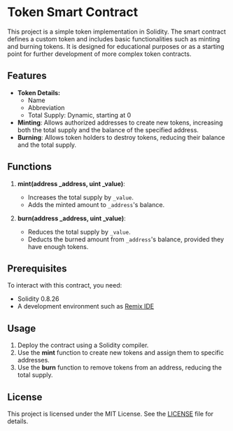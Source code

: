 # Token Smart Contract

This project is a simple token implementation in Solidity. The smart contract defines a custom token and includes basic functionalities such as minting and burning tokens. It is designed for educational purposes or as a starting point for further development of more complex token contracts.

## Features

- **Token Details:**
  - Name
  - Abbreviation
  - Total Supply: Dynamic, starting at 0
- **Minting**: Allows authorized addresses to create new tokens, increasing both the total supply and the balance of the specified address.
- **Burning**: Allows token holders to destroy tokens, reducing their balance and the total supply.

## Functions

1. **mint(address _address, uint _value)**:
   - Increases the total supply by `_value`.
   - Adds the minted amount to `_address`'s balance.

2. **burn(address _address, uint _value)**:
   - Reduces the total supply by `_value`.
   - Deducts the burned amount from `_address`'s balance, provided they have enough tokens.

## Prerequisites

To interact with this contract, you need:
- Solidity 0.8.26
- A development environment such as [Remix IDE](https://remix.ethereum.org)

## Usage

1. Deploy the contract using a Solidity compiler.
2. Use the **mint** function to create new tokens and assign them to specific addresses.
3. Use the **burn** function to remove tokens from an address, reducing the total supply.

## License

This project is licensed under the MIT License. See the [LICENSE](https://github.com/CarlSntg/Metacrafters/blob/main/LICENSE) file for details. 
